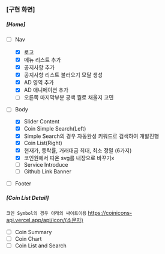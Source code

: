 ### [구현 화면]

##### [Home]

-   [ ] Nav

    -   [x] 로고
    -   [x] 메뉴 리스트 추가
    -   [x] 공지사항 추가
    -   [x] 공지사항 리스트 불러오기 모달 생성
    -   [x] AD 영역 추가
    -   [x] AD 애니메이션 추가
    -   [ ] 오른쪽 마지막부분 공백 뭘로 채울지 고민

-   [ ] Body
    -   [x] Slider Content
    -   [x] Coin Simple Search(Left)
    -   [x] Simple Search의 경우 자동완성 키워드로 검색하여 개발진행
    -   [x] Coin List(Right)
    -   [x] 현재가, 등락률, 거래대금 최대, 최소 정렬 (6가지)
    -   [x] 코인원에서 따온 svg를 내장으로 바꾸기x
    -   [ ] Service Introduce
    -   [ ] Github Link Banner
-   [ ] Footer

##### [Coin List Detail]

`코인 Symbol의 경우 아래의 싸이트이용`
https://coinicons-api.vercel.app/api/icon/(소문자)

-   [ ] Coin Summary
-   [ ] Coin Chart
-   [ ] Coin List and Search
